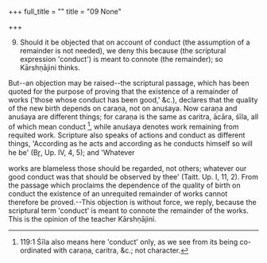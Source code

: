 +++
full_title = ""
title = "09 None"

+++


9. Should it be objected that on account of conduct (the assumption of a remainder is not needed), we deny this because (the scriptural expression 'conduct') is meant to connote (the remainder); so Kārshṇājini thinks.

But--an objection may be raised--the scriptural passage, which has been quoted for the purpose of proving that the existence of a remainder of works ('those whose conduct has been good,' &c.), declares that the quality of the new birth depends on caraṇa, not on anuśaya. Now caraṇa and anuśaya are different things; for caraṇa is the same as caritra, ācāra, śīla, all of which mean conduct [^fn_93], while anuśaya denotes work remaining from requited work. Scripture also speaks of actions and conduct as different things, 'According as he acts and according as he conducts himself so will he be' (Br̥, Up. IV, 4, 5); and 'Whatever

[^fn_93]: 119:1 Śīla also means here 'conduct' only, as we see from its being co-ordinated with caraṇa, caritra, &c.; not character.

works are blameless those should be regarded, not others; whatever our good conduct was that should be observed by thee' (Taitt. Up. I, 11, 2). From the passage which proclaims the dependence of the quality of birth on conduct the existence of an unrequited remainder of works cannot therefore be proved.--This objection is without force, we reply, because the scriptural term 'conduct' is meant to connote the remainder of the works. This is the opinion of the teacher Kārshṇājini.

